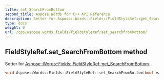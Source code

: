 ```yaml
---
title: set_SearchFromBottom
second_title: Aspose.Words for C++ API Reference
description: Setter for Aspose::Words::Fields::FieldStyleRef::get_SearchFromBottom. 
type: docs
weight: 0
url: /cpp/aspose.words.fields/fieldstyleref/set_searchfrombottom/
---
```

## FieldStyleRef.set_SearchFromBottom method


Setter for [Aspose::Words::Fields::FieldStyleRef::get_SearchFromBottom](./get_searchfrombottom/).

```cpp
void Aspose::Words::Fields::FieldStyleRef::set_SearchFromBottom(bool value)
```

